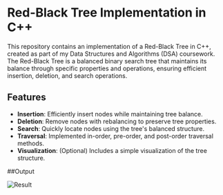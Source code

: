 # Red-Black Tree Implementation in C++

This repository contains an implementation of a Red-Black Tree in C++, created as part of my Data Structures and Algorithms (DSA) coursework. The Red-Black Tree is a balanced binary search tree that maintains its balance through specific properties and operations, ensuring efficient insertion, deletion, and search operations.

## Features
- **Insertion**: Efficiently insert nodes while maintaining tree balance.
- **Deletion**: Remove nodes with rebalancing to preserve tree properties.
- **Search**: Quickly locate nodes using the tree's balanced structure.
- **Traversal**: Implemented in-order, pre-order, and post-order traversal methods.
- **Visualization**: (Optional) Includes a simple visualization of the tree structure.

##Output

![Result](https://github.com/Ahmad-Murtaza2/Red-Black-Tree-Implementation-in-C--/assets/142945526/97bd08c9-b951-46b8-85f5-55bc20267dae)
